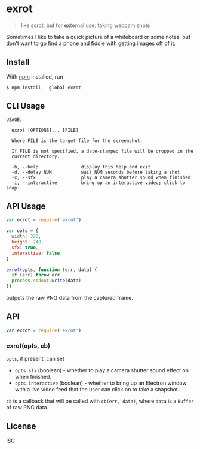 # exrot

> like scrot, but for **ex**ternal use: taking webcam shots

Sometimes I like to take a quick picture of a whiteboard or some notes, but
don't want to go find a phone and fiddle with getting images off of it.

## Install

With [npm](https://npmjs.org/) installed, run

```
$ npm install --global exrot
```

## CLI Usage

```
USAGE:

  exrot [OPTIONS]... [FILE]

  Where FILE is the target file for the screenshot.

  If FILE is not specified, a date-stamped file will be dropped in the
  current directory.

  -h, --help                display this help and exit
  -d, --delay NUM           wait NUM seconds before taking a shot
  -x, --sfx                 play a camera shutter sound when finished
  -i, --interactive         bring up an interactive video; click to snap
```

## API Usage

```js
var exrot = require('exrot')

var opts = {
  width: 320,
  height: 240,
  sfx: true,
  interactive: false
}

exrot(opts, function (err, data) {
  if (err) throw err
  process.stdout.write(data)
})
```

outputs the raw PNG data from the captured frame.

## API

```js
var exrot = require('exrot')
```

### exrot(opts, cb)

`opts`, if present, can set

- `opts.sfx` (boolean) - whether to play a camera shutter sound effect on when
  finished.
- `opts.interactive` (boolean) - whether to bring up an Electron window with
  a live video feed that the user can click on to take a snapshot.

`cb` is a callback that will be called with `cb(err, data)`, where `data` is a
`Buffer` of raw PNG data.

## License

ISC

